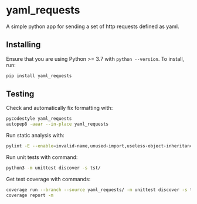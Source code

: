 # yaml_requests

A simple python app for sending a set of http requests defined as yaml.

## Installing

Ensure that you are using Python >= 3.7 with `python --version`. To install, run:

```bash
pip install yaml_requests
```

## Testing

Check and automatically fix formatting with:

```bash
pycodestyle yaml_requests
autopep8 -aaar --in-place yaml_requests
```

Run static analysis with:

```bash
pylint -E --enable=invalid-name,unused-import,useless-object-inheritance yaml_requests
```

Run unit tests with command:

```bash
python3 -m unittest discover -s tst/
```

Get test coverage with commands:

```bash
coverage run --branch --source yaml_requests/ -m unittest discover -s tst/
coverage report -m
```
